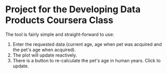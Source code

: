 # Project for the Developing Data Products Coursera Class

The tool is fairly simple and straight-forward to use:

1) Enter the requested data (current age, age when pet was acquired and the pet's age when acquired).
2) The plot will update reactively.
3) There is a button to re-calculate the pet's age in human years. Click to update.
